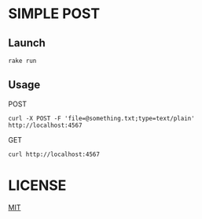 # SIMPLE POST

## Launch

```
rake run
```

## Usage

POST

```
curl -X POST -F 'file=@something.txt;type=text/plain' http://localhost:4567
```

GET

```
curl http://localhost:4567
```

# LICENSE

[MIT](./LICENSE.md)
